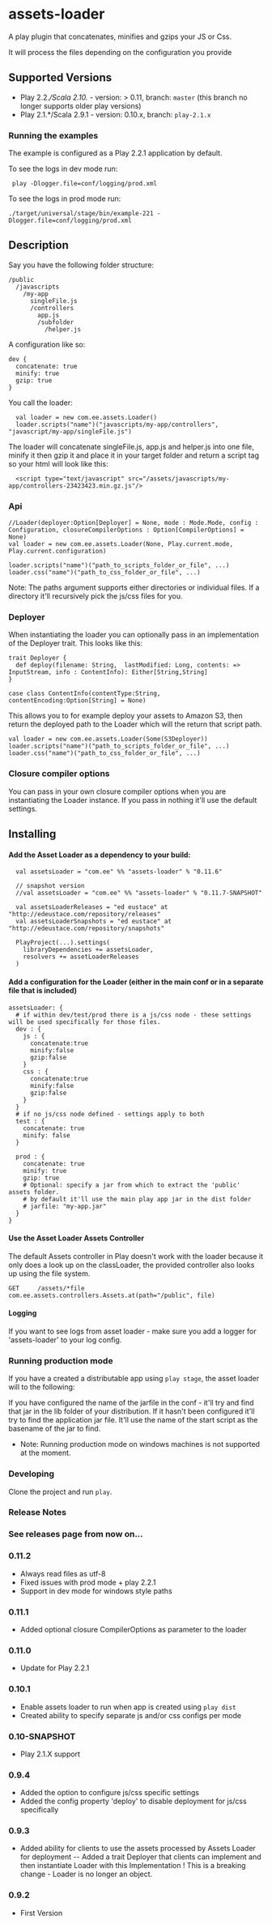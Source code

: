 # assets-loader

A play plugin that concatenates, minifies and gzips your JS or Css.

It will process the files depending on the configuration you provide

## Supported Versions

* Play 2.2.*/Scala 2.10.* - version: > 0.11, branch: `master` (this branch no longer supports older play versions)
* Play 2.1.*/Scala 2.9.1 - version: 0.10.x, branch: `play-2.1.x`

### Running the examples

The example is configured as a Play 2.2.1 application by default.

To see the logs in dev mode run: 
    
     play -Dlogger.file=conf/logging/prod.xml

To see the logs in prod mode run: 

    ./target/universal/stage/bin/example-221 -Dlogger.file=conf/logging/prod.xml


## Description

Say you have the following folder structure:


    /public
      /javascripts
        /my-app
          singleFile.js
          /controllers
            app.js
            /subfolder
              /helper.js

A configuration like so:

    dev {
      concatenate: true
      minify: true
      gzip: true
    }

You call the loader:

      val loader = new com.ee.assets.Loader()
      loader.scripts("name")("javascripts/my-app/controllers", "javascript/my-app/singleFile.js")

The loader will concatenate singleFile.js, app.js and helper.js into one file, minify it then gzip it and place it in your target folder and return a script tag so your html will look like this:

      <script type="text/javascript" src="/assets/javascripts/my-app/controllers-23423423.min.gz.js"/>


### Api

    //Loader(deployer:Option[Deployer] = None, mode : Mode.Mode, config : Configuration, closureCompilerOptions : Option[CompilerOptions] = None)
    val loader = new com.ee.assets.Loader(None, Play.current.mode, Play.current.configuration)

    loader.scripts("name")("path_to_scripts_folder_or_file", ...)
    loader.css("name")("path_to_css_folder_or_file", ...)

Note: The paths argument supports either directories or individual files. If a directory it'll recursively pick the js/css files for you.

### Deployer

When instantiating the loader you can optionally pass in an implementation of the Deployer trait. This looks like this:

    trait Deployer {
      def deploy(filename: String,  lastModified: Long, contents: => InputStream, info : ContentInfo): Either[String,String]
    }

    case class ContentInfo(contentType:String, contentEncoding:Option[String] = None)

This allows you to for example deploy your assets to Amazon S3, then return the deployed path to the Loader which will the return that script path.

    val loader = new com.ee.assets.Loader(Some(S3Deployer))
    loader.scripts("name")("path_to_scripts_folder_or_file", ...)
    loader.css("name")("path_to_css_folder_or_file", ...)


### Closure compiler options

You can pass in your own closure compiler options when you are instantiating the Loader instance. If you pass in nothing it'll use the default settings.

## Installing

#### Add the Asset Loader as a dependency to your build:

      val assetsLoader = "com.ee" %% "assets-loader" % "0.11.6"
      
      // snapshot version
      //val assetsLoader = "com.ee" %% "assets-loader" % "0.11.7-SNAPSHOT"

      val assetsLoaderReleases = "ed eustace" at "http://edeustace.com/repository/releases"
      val assetsLoaderSnapshots = "ed eustace" at "http://edeustace.com/repository/snapshots"

      PlayProject(...).settings(
        libraryDependencies += assetsLoader,
        resolvers += assetLoaderReleases
      )


#### Add a configuration for the Loader (either in the main conf or in a separate file that is included)

    assetsLoader: {
      # if within dev/test/prod there is a js/css node - these settings will be used specifically for those files.
      dev : {
        js : {
          concatenate:true
          minify:false
          gzip:false
        }
        css : {
          concatenate:true
          minify:false
          gzip:false
        }
      }
      # if no js/css node defined - settings apply to both
      test : {
        concatenate: true
        minify: false
      }

      prod : {
        concatenate: true
        minify: true
        gzip: true
        # Optional: specify a jar from which to extract the 'public' assets folder.
        # by default it'll use the main play app jar in the dist folder
        # jarfile: "my-app.jar"
      }
    }

#### Use the Asset Loader Assets Controller
The default Assets controller in Play doesn't work with the loader because it only does a look up on the classLoader, the provided controller also looks up using the file system.

    GET     /assets/*file               com.ee.assets.controllers.Assets.at(path="/public", file)

#### Logging
If you want to see logs from asset loader - make sure you add a logger for 'assets-loader' to your log config.

### Running production mode

If you have a created a distributable app using `play stage`, the asset loader will to the following:

If you have configured the name of the jarfile in the conf - it'll try and find that jar in the lib folder of your distribution. If it hasn't been configured it'll try to find the application jar file. It'll use the name of the start script as the basename of the jar to find.

* Note: Running production mode on windows machines is not supported at the moment.

### Developing
Clone the project and run `play`.


### Release Notes

### See releases page from now on...

### 0.11.2
- Always read files as utf-8
- Fixed issues with prod mode + play 2.2.1
- Support in dev mode for windows style paths

### 0.11.1 
- Added optional closure CompilerOptions as parameter to the loader

### 0.11.0
- Update for Play 2.2.1

### 0.10.1
- Enable assets loader to run when app is created using `play dist`
- Created ability to specify separate js and/or css configs per mode

### 0.10-SNAPSHOT
- Play 2.1.X support

### 0.9.4
- Added the option to configure js/css specific settings
- Added the config property 'deploy' to disable deployment for js/css specifically

### 0.9.3
- Added ability for clients to use the assets processed by Assets Loader for deployment
-- Added a trait Deployer that clients can implement and then instantiate Loader with this Implementation
! This is a breaking change - Loader is no longer an object.

### 0.9.2
- First Version
